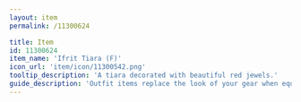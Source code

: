 ```yaml
---
layout: item
permalink: /11300624

title: Item
id: 11300624
item_name: 'Ifrit Tiara (F)'
icon_url: 'item/icon/11300542.png'
tooltip_description: 'A tiara decorated with beautiful red jewels.'
guide_description: 'Outfit items replace the look of your gear when equipped.'
---
```

